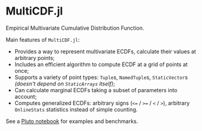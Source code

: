 # MultiCDF.jl

Empirical Multivariate Cumulative Distribution Function.

Main features of `MultiCDF.jl`:
- Provides a way to represent multivariate ECDFs, calculate their values at arbitrary points;
- Includes an efficient algorithm to compute ECDF at a grid of points at once;
- Supports a variety of point types: `Tuple`s, `NamedTuple`s, `StaticVector`s _(doesn't depend on `StaticArrays` itself)_;
- Can calculate marginal ECDFs taking a subset of parameters into account;
- Computes generalized ECDFs: arbitrary signs (`<=` / `>=` / `<` / `>`), arbitrary `OnlineStats` statistics instead of simple counting.

See a [Pluto notebook](https://aplavin.github.io/MultiCDFs.jl/test/examples.html) for examples and benchmarks.
